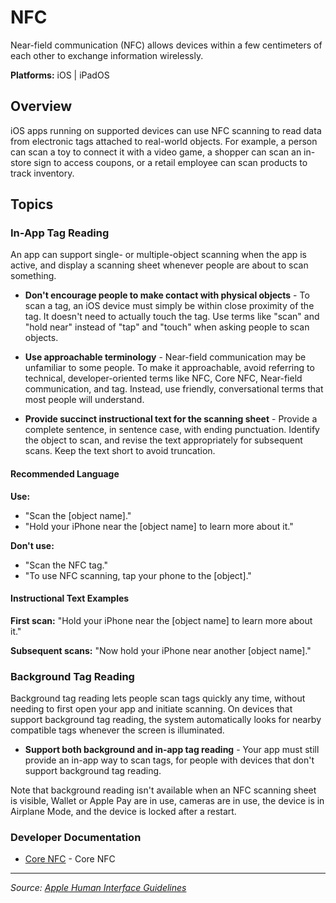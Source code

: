 # NFC

Near-field communication (NFC) allows devices within a few centimeters of each other to exchange information wirelessly.

**Platforms:** iOS | iPadOS

## Overview

iOS apps running on supported devices can use NFC scanning to read data from electronic tags attached to real-world objects. For example, a person can scan a toy to connect it with a video game, a shopper can scan an in-store sign to access coupons, or a retail employee can scan products to track inventory.

## Topics

### In-App Tag Reading

An app can support single- or multiple-object scanning when the app is active, and display a scanning sheet whenever people are about to scan something.

- **Don't encourage people to make contact with physical objects** - To scan a tag, an iOS device must simply be within close proximity of the tag. It doesn't need to actually touch the tag. Use terms like "scan" and "hold near" instead of "tap" and "touch" when asking people to scan objects.

- **Use approachable terminology** - Near-field communication may be unfamiliar to some people. To make it approachable, avoid referring to technical, developer-oriented terms like NFC, Core NFC, Near-field communication, and tag. Instead, use friendly, conversational terms that most people will understand.

- **Provide succinct instructional text for the scanning sheet** - Provide a complete sentence, in sentence case, with ending punctuation. Identify the object to scan, and revise the text appropriately for subsequent scans. Keep the text short to avoid truncation.

#### Recommended Language

**Use:**
- "Scan the [object name]."
- "Hold your iPhone near the [object name] to learn more about it."

**Don't use:**
- "Scan the NFC tag."
- "To use NFC scanning, tap your phone to the [object]."

#### Instructional Text Examples

**First scan:** "Hold your iPhone near the [object name] to learn more about it."

**Subsequent scans:** "Now hold your iPhone near another [object name]."

### Background Tag Reading

Background tag reading lets people scan tags quickly any time, without needing to first open your app and initiate scanning. On devices that support background tag reading, the system automatically looks for nearby compatible tags whenever the screen is illuminated.

- **Support both background and in-app tag reading** - Your app must still provide an in-app way to scan tags, for people with devices that don't support background tag reading.

Note that background reading isn't available when an NFC scanning sheet is visible, Wallet or Apple Pay are in use, cameras are in use, the device is in Airplane Mode, and the device is locked after a restart.

### Developer Documentation

- [Core NFC](https://developer.apple.com/documentation/corenfc) - Core NFC

---

*Source: [Apple Human Interface Guidelines](https://developer.apple.com/design/human-interface-guidelines/nfc)*
